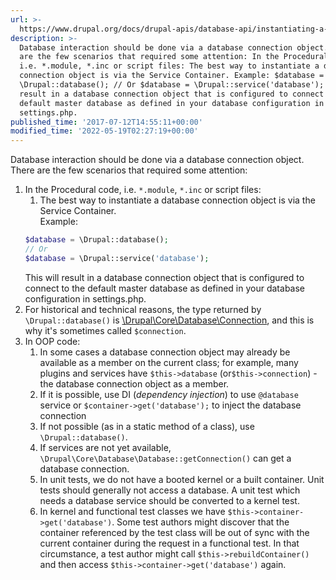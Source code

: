 ```yaml
---
url: >-
  https://www.drupal.org/docs/drupal-apis/database-api/instantiating-a-database-connection-object
description: >-
  Database interaction should be done via a database connection object. There
  are the few scenarios that required some attention: In the Procedural code,
  i.e. *.module, *.inc or script files: The best way to instantiate a database
  connection object is via the Service Container. Example: $database =
  \Drupal::database(); // Or $database = \Drupal::service('database'); This will
  result in a database connection object that is configured to connect to the
  default master database as defined in your database configuration in
  settings.php.
published_time: '2017-07-12T14:55:11+00:00'
modified_time: '2022-05-19T02:27:19+00:00'
---
```

Database interaction should be done via a database connection object. There are the few scenarios that required some attention:

1. In the Procedural code, i.e. `*.module`, `*.inc` or script files:  
   1. The best way to instantiate a database connection object is via the Service Container.  
   Example:  
   ```php  
   $database = \Drupal::database();  
   // Or  
   $database = \Drupal::service('database');  
   ```  
   This will result in a database connection object that is configured to connect to the default master database as defined in your database configuration in settings.php.
2. For historical and technical reasons, the type returned by `\Drupal::database()` is [\\Drupal\\Core\\Database\\Connection](https://api.drupal.org/api/drupal/core%21lib%21Drupal%21Core%21Database%21Connection.php/class/Connection/8.7.x "Base Database API class."), and this is why it's sometimes called `$connection`.
3. In OOP code:  
   1. In some cases a database connection object may already be available as a member on the current class; for example, many plugins and services have `$this->database` (or`$this->connection`) - the database connection object as a member.  
   2. If it is possible, use DI (_dependency injection_) to use `@database` service or `$container->get('database');` to inject the database connection  
   3. If not possible (as in a static method of a class), use `\Drupal::database()`.  
   4. If services are not yet available, `\Drupal\Core\Database\Database::getConnection()` can get a database connection.  
   5. In unit tests, we do not have a booted kernel or a built container. Unit tests should generally not access a database. A unit test which needs a database service should be converted to a kernel test.  
   6. In kernel and functional test classes we have `$this->container->get('database')`. Some test authors might discover that the container referenced by the test class will be out of sync with the current container during the request in a functional test. In that circumstance, a test author might call `$this->rebuildContainer()` and then access `$this->container->get('database')` again.